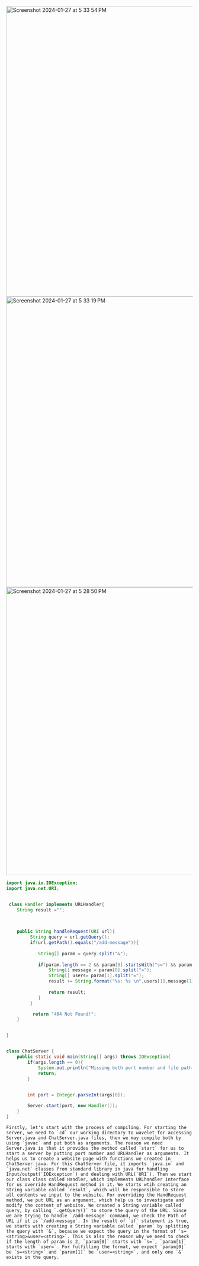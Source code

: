 
<img width="784" alt="Screenshot 2024-01-27 at 5 33 54 PM" src="https://github.com/LC0229/cse15l-lab-reports/assets/156004283/219dd894-f047-4cdb-a6c0-ccc5f70cb5a0">

<img width="784" alt="Screenshot 2024-01-27 at 5 33 19 PM" src="https://github.com/LC0229/cse15l-lab-reports/assets/156004283/3fa7cc70-4ca0-4687-b92b-51a0bb99a6bc">

<img width="777" alt="Screenshot 2024-01-27 at 5 28 50 PM" src="https://github.com/LC0229/cse15l-lab-reports/assets/156004283/105465ae-6734-4b84-81a8-65d7bcf22b69">


```java
import java.io.IOException;
import java.net.URI;


 class Handler implements URLHandler{
    String result ="";
    
    

    public String handleRequest(URI url){
         String query = url.getQuery();
         if(url.getPath().equals("/add-message")){
            
            String[] param = query.split("&");
            
            if(param.length == 2 && param[0].startsWith("s=") && param[1].startsWith("user=")){
                String[] message = param[0].split("=");
                String[] users= param[1].split("=");
                result += String.format("%s: %s \n",users[1],message[1]);
                
                return result;
            }
         }

          return "404 Not Found!"; 
    }


}


class ChatServer {
    public static void main(String[] args) throws IOException{
        if(args.length == 0){
            System.out.println("Missing both port number and file path! Try any number between 1024 to 49151");
            return;
        }
        

        int port = Integer.parseInt(args[0]);

        Server.start(port, new Handler());
    }
}
```
    Firstly, let's start with the process of compiling. For starting the server, we need to `cd` our working directory to wavelet for accessing Server.java and ChatServer.java files, then we may compile both by using `javac` and put both as arguments. The reason we need Server.java is that it provides the method called `start` for us to start a server by putting port number and URLHandler as arguments. It helps us to create a website page with functions we created in ChatServer.java. For this ChatServer file, it imports `java.io` and `java.net` classes from standard library in java for handling Input/output(`IOException`) and dealing with URL(`URI`). Then we start our class class called Handler, which implements URLhandler interface for us override HandRequest method in it. We starts wtih creating an String variable called `result`, which will be responsible to store all contents we input to the website. For overriding the HandRequest method, we put URL as an argument, which help us to investigate and modify the content of website. We created a String variable called query, by calling `.getQuery()` to store the query of the URL. Since we are trying to handle `/add-message` command, we check the Path of URL if it is `/add-message`. In the result of `if` statement is true, we starts with creating a String variable called `param` by splitting the query with `&`, because we expect the query in the format of `s=<string>&user=<string>`. This is also the reason why we need to check if the length of param is 2, `param[0]` starts with `s=`, `param[1]` starts with `user=`. For fulfilling the format, we expect `param[0]` be `s=<string>` and `param[1]` be `user=<string>`, and only one `&` exists in the query. 
